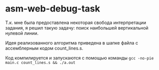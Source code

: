 # asm-web-debug-task

Т.к. мне была предоставлена некоторая свобода интерпретации задания,
я решил такую задачу: поиск наибольшей вертикальной нулевой линии.

Идея реализованного алгоритма приведена в шапке файла с ассемблерным кодом count_lines.s.

Код компилируется и запускаются с помощью команды ```gcc -no-pie main.c count_lines.s && ./a.out```